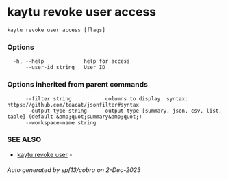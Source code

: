 # kaytu revoke user access



```
kaytu revoke user access [flags]
```

### Options

```
  -h, --help             help for access
      --user-id string   User ID
```

### Options inherited from parent commands

```
      --filter string           columns to display. syntax: https://github.com/teacat/jsonfilter#syntax
      --output-type string      output type [summary, json, csv, list, table] (default &amp;quot;summary&amp;quot;)
      --workspace-name string   
```

### SEE ALSO

* [kaytu revoke user](kaytu_revoke_user)	 - 

###### Auto generated by spf13/cobra on 2-Dec-2023
